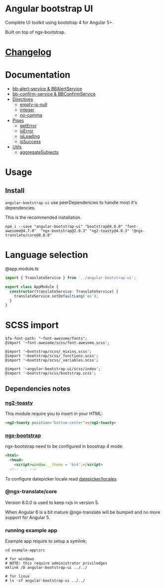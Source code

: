 # Angular bootstrap UI

Complete UI toolkit using bootstrap 4 for Angular 5+.

Built on top of ngx-bootstrap.

# [Changelog](https://github.com/llafuente/angular-bootstrap-ui/blob/master/CHANGELOG.md)

# Documentation

* [bb-alert-service &amp; BBAlertService](src/services/alert/README.md)
* [bb-confirm-service &amp; BBConfirmService](src/services/alert/README.md)
* [Directives](src/directives/README.md)
  * [empty-is-null](src/directives/README.md#empty-is-null)
  * [integer](src/directives/README.md#integer)
  * [no-comma](src/directives/README.md#no-comma)
* [Pipes](src/pipes/README.md)
  * [getError](src/pipes/README.md#geterror)
  * [isError](src/pipes/README.md#iserror)
  * [isLoading](src/pipes/README.md#isloading)
  * [isSuccess](src/pipes/README.md#issuccess)
* [Utils](src/utils/README.md)
  * [aggregateSubjects](src/utils/README.md#aggregatesubjects)


# Usage

## Install

`angular-bootstrap-ui` use peerDependencies to handle most it's dependencies.

This is the recommended installation.

```
npm i --save "angular-bootstrap-ui" "bootstrap@4.0.0" "font-awesome@4.7.0"  "ngx-bootstrap@2.0.3" "ng2-toasty@4.0.3" "@ngx-translate/core@8.0.0"
```

# Language selection

@app.module.ts

```ts
import { TranslateService } from '../angular-bootstrap-ui';

export class AppModule {
  constructor(translateService: TranslateService) {
    translateService.setDefaultLang('es');
  }
}
```

# SCSS import

```
$fa-font-path: "~font-awesome/fonts";
@import '~font-awesome/scss/font-awesome.scss';

@import '~bootstrap/scss/_mixins.scss';
@import '~bootstrap/scss/_functions.scss';
@import '~bootstrap/scss/_variables.scss';

@import '~angular-bootstrap-ui/scss/index';
@import '~bootstrap/scss/bootstrap.scss';
```


## Dependencies notes

### [ng2-toasty](https://github.com/akserg/ng2-toasty)

This module require you to insert in your HTML:

```html
<ng2-toasty position="bottom-center"></ng2-toasty>
```

### [ngx-bootstrap](https://valor-software.com/ngx-bootstrap)

ngx-bootstrap need to be configured in boostrap 4 mode:

```html
<html>
  <head>
    <script>window.__theme = 'bs4';</script>
  <!-- ... -->
```

To configure datepicker locale read [datepicker/locales](https://valor-software.com/ngx-bootstrap/#/datepicker#locales)


### @ngx-translate/core

Version 8.0.0 is used to keep rxjs in version 5.

When Angular 6 is a bit mature @ngx-translate will be bumped and no more support
for Angular 5.

### running example app

Example app require to setup a symlink;

```
cd example-app\src

# for windows
# NOTE: this require administrator priviledges
mklink /D angular-bootstrap-ui ../../

# for linux
# ln -sf angular-bootstrap-ui ../../
```
